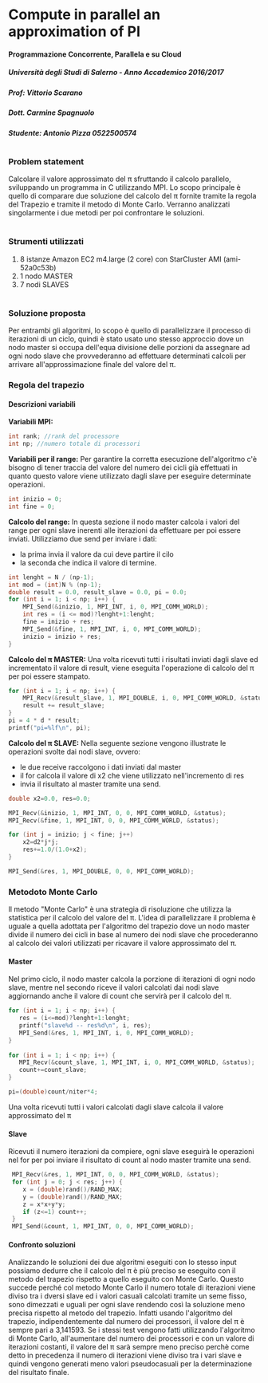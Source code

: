 # Compute in parallel an approximation of PI
#### Programmazione Concorrente, Parallela e su Cloud
##### Università degli Studi di Salerno - Anno Accademico 2016/2017
##### Prof: Vittorio Scarano
##### Dott. Carmine Spagnuolo
##### Studente: Antonio Pizza 0522500574
#
### Problem statement
Calcolare il valore approssimato del π sfruttando il calcolo parallelo, sviluppando un programma in C utilizzando MPI. Lo scopo principale è quello di comparare due soluzione del calcolo del π fornite tramite la regola del Trapezio e tramite il metodo di Monte Carlo.  Verranno analizzati singolarmente i due metodi per poi confrontare le soluzioni. 
#
### Strumenti utilizzati

 1. 8 istanze Amazon EC2 m4.large (2 core) con StarCluster AMI (ami-52a0c53b)
 2. 1 nodo MASTER
 3. 7 nodi SLAVES
 
 #

### Soluzione proposta
Per entrambi gli algoritmi, lo scopo è quello di parallelizzare il processo di iterazioni di un ciclo, quindi è stato usato uno stesso approccio dove un nodo master si occupa dell'equa divisione delle porzioni da assegnare ad ogni nodo slave che provvederanno ad effettuare determinati calcoli per arrivare all'approssimazione finale del valore del π.

### Regola del trapezio

#### Descrizioni variabili
****Variabili MPI:****

```c
int rank; //rank del processore
int np; //numero totale di processori
```

****Variabili per il range:****
Per garantire la corretta esecuzione dell'algoritmo c'è bisogno di tener traccia del valore del numero dei cicli già effettuati in quanto questo valore viene utilizzato dagli slave per eseguire determinate operazioni.
```c
int inizio = 0;
int fine = 0;
```
****Calcolo del range:****
In questa sezione il nodo master calcola i valori del range per ogni slave inerenti alle iterazioni da effettuare per poi essere inviati. Utilizziamo due send per inviare i dati:  

 - la prima invia il valore da cui deve partire il cilo
 - la seconda che indica il valore di termine.

```c
int lenght = N / (np-1); 
int mod = (int)N % (np-1);
double result = 0.0, result_slave = 0.0, pi = 0.0;
for (int i = 1; i < np; i++) {
	MPI_Send(&inizio, 1, MPI_INT, i, 0, MPI_COMM_WORLD);
	int res = (i <= mod)?lenght+1:lenght;
	fine = inizio + res;
	MPI_Send(&fine, 1, MPI_INT, i, 0, MPI_COMM_WORLD);
	inizio = inizio + res;
}
```

****Calcolo del π MASTER:****
Una volta ricevuti tutti i risultati inviati dagli slave ed incrementato il valore di result, viene eseguita l'operazione di calcolo del π per poi essere stampato.
```c
for (int i = 1; i < np; i++) {
	MPI_Recv(&result_slave, 1, MPI_DOUBLE, i, 0, MPI_COMM_WORLD, &status);
	result += result_slave;
}
pi = 4 * d * result;
printf("pi=%lf\n", pi);
```

****Calcolo del π SLAVE:****
Nella seguente sezione vengono illustrate le operazioni svolte dai nodi slave, ovvero:

 - le due receive raccolgono i dati inviati dal master
 - il for calcola il valore di x2 che viene utilizzato nell'incremento di res
 - invia il risultato al master tramite una send. 

```c
double x2=0.0, res=0.0;

MPI_Recv(&inizio, 1, MPI_INT, 0, 0, MPI_COMM_WORLD, &status);
MPI_Recv(&fine, 1, MPI_INT, 0, 0, MPI_COMM_WORLD, &status);

for (int j = inizio; j < fine; j++) 
	x2=d2*j*j;
	res+=1.0/(1.0+x2);
}

MPI_Send(&res, 1, MPI_DOUBLE, 0, 0, MPI_COMM_WORLD);
```



### Metodoto Monte Carlo

Il metodo "Monte Carlo" è una strategia di risoluzione che utilizza la statistica per il calcolo del valore del π. L'idea di parallelizzare il problema è uguale a quella adottata per l'algoritmo del trapezio dove un nodo master divide il numero dei cicli in base al numero dei nodi slave che procederanno al calcolo dei valori utilizzati per ricavare il valore approssimato del π. 

#### Master
Nel primo ciclo, il nodo master calcola la porzione di iterazioni di ogni nodo slave, mentre nel secondo riceve il valori calcolati dai nodi slave aggiornando anche il valore di count che servirà per il calcolo del π.

 ```c
for (int i = 1; i < np; i++) {
	res = (i<=mod)?lenght+1:lenght;
	printf("slave%d -- res%d\n", i, res);
	MPI_Send(&res, 1, MPI_INT, i, 0, MPI_COMM_WORLD);
}
        
for (int i = 1; i < np; i++) {
	MPI_Recv(&count_slave, 1, MPI_INT, i, 0, MPI_COMM_WORLD, &status);
	count+=count_slave;
}

pi=(double)count/niter*4;
```


Una volta ricevuti tutti i valori calcolati dagli slave calcola il valore approssimato del π


 #### Slave
Ricevuti il numero iterazioni da compiere, ogni slave eseguirà le operazioni nel for per poi inviare il risultato di count al nodo master tramite una send.

```c
 MPI_Recv(&res, 1, MPI_INT, 0, 0, MPI_COMM_WORLD, &status);
 for (int j = 0; j < res; j++) {
	x = (double)rand()/RAND_MAX;
	y = (double)rand()/RAND_MAX;
	z = x*x+y*y;
	if (z<=1) count++;
 }
 MPI_Send(&count, 1, MPI_INT, 0, 0, MPI_COMM_WORLD);
```




#### Confronto soluzioni
Analizzando le soluzioni dei due algoritmi eseguiti con lo stesso input possiamo dedurre che il calcolo del π è più preciso se eseguito con il metodo del trapezio rispetto a quello eseguito con Monte Carlo. Questo succede perché col metodo Monte Carlo il numero totale di iterazioni viene diviso tra i dversi slave ed i valori casuali calcolati tramite un seme fisso, sono dimezzati e uguali per ogni slave rendendo così la soluzione meno precisa rispetto al metodo del trapezio. Infatti usando l'algoritmo del trapezio, indipendentemente dal numero dei processori, il valore del π è sempre pari a 3,141593. Se i stessi test vengono fatti utilizzando l'algoritmo di Monte Carlo, all'aumentare del numero dei processori e con un valore di iterazioni costanti, il valore del π sarà sempre meno preciso perchè come detto in precedenza il numero di iterazioni viene diviso tra i vari slave e quindi vengono generati meno valori pseudocasuali per la determinazione del risultato finale. 
